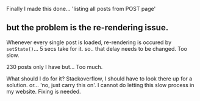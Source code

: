 Finally I made this done...
'listing all posts from POST page'
## but the problem is the re-rendering issue.
Whenever every single post is loaded, re-rendering is occured by `setState()`...
5 secs take for it.
so.. that delay needs to be changed.
Too slow.

230 posts only I have but...
Too much.

What should I do for it?
Stackoverflow, I should have to look there up for a solution.
or... 'no, just carry this on'.
I cannot do letting this slow process in my website.
Fixing is needed.